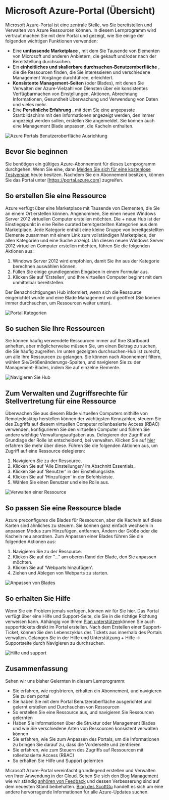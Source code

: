 <properties
    pageTitle="Microsoft Azure-Portal (Übersicht)"
    description="Erfahren Sie, wie das Microsoft Azure-Portal zu verwenden."
    services=""
    documentationCenter=""
    authors="davidwrede"
    manager="dwrede"
    editor="jimbe"/>

<tags
    ms.service="na"
    ms.workload="na"
    ms.tgt_pltfrm="na"
    ms.devlang="na"
    ms.topic="hero-article"
    ms.date="12/16/2015"
    ms.author="dwrede"/>

# <a name="microsoft-azure-portal-overview"></a>Microsoft Azure-Portal (Übersicht)

Microsoft Azure-Portal ist eine zentrale Stelle, wo Sie bereitstellen und Verwalten von Azure Ressourcen können.  In diesem Lernprogramm wird vertraut machen Sie mit dem Portal und gezeigt, wie Sie einige der folgenden wichtigen Funktionen verwenden:
- Eine **umfassende Marketplace** , mit dem Sie Tausende von Elementen von Microsoft und anderen Anbietern, die gekauft und/oder nach der Bereitstellung durchsuchen.
- Ein **einheitliches und skalierbare durchsuchen-Benutzeroberfläche** , die die Ressourcen finden, die Sie interessieren und verschiedene Management Vorgänge durchführen, erleichtert.
- **Konsistente Management-Seiten** (oder Blades), mit denen Sie Verwalten der Azure-Vielzahl von Diensten über ein konsistentes Verfügbarmachen von Einstellungen, Aktionen, Abrechnung Informationen, Gesundheit Überwachung und Verwendung von Daten und vieles mehr.
- Eine **Persönliche Erfahrung** , mit dem Sie eine angepasste Startbildschirm mit den Informationen angezeigt werden, den immer angezeigt werden sollen, erstellen Sie angemeldet.  Sie können auch eine Management Blade anpassen, die Kacheln enthalten.

 ![Azure Portals Benutzeroberfläche Ausrichtung][UIOrientation]

## <a name="before-you-get-started"></a>Bevor Sie beginnen

Sie benötigen ein gültiges Azure-Abonnement für dieses Lernprogramm durchgehen.  Wenn Sie eine, dann [Melden Sie sich für eine kostenlose Testversion](https://azure.microsoft.com/pricing/free-trial/) heute besitzen.  Nachdem Sie ein Abonnement besitzen, können Sie das Portal unter [https://portal.azure.com] zugreifen.

## <a name="how-to-create-a-resource"></a>So erstellen Sie eine Ressource

Azure verfügt über eine Marketplace mit Tausende von Elementen, die Sie an einem Ort erstellen können.  Angenommen, Sie einen neuen Windows Server 2012 virtuellen Computer erstellen möchten.  Die + neue Hub ist der Einstiegspunkt in eine Reihe curated bereitgestellten Kategorien aus dem Marketplace.  Jede Kategorie enthält eine kleine Gruppe von bereitgestellten Elemente zusammen mit einem Link zum vollständigen Marketplace, der allen Kategorien und eine Suche anzeigt. Um diesen neuen Windows Server 2012 virtuellen Computer erstellen möchten, führen Sie die folgenden Aktionen aus:  

1.  Windows Server 2012 wird empfohlen, damit Sie ihn aus der Kategorie berechnen auswählen können.  
2.  Füllen Sie einige grundlegenden Eingaben in einem Formular aus.
3.  Klicken Sie auf 'Erstellen', und Ihre virtuellen Computer beginnt mit dem unmittelbar bereitstellen.

Der Benachrichtigungen Hub informiert, wenn sich die Ressource eingerichtet wurde und eine Blade Management wird geöffnet (Sie können immer durchsuchen, um Ressourcen weiter unten).

![Portal Kategorien][PortalCategories]


## <a name="how-to-find-your-resources"></a>So suchen Sie Ihre Ressourcen

Sie können häufig verwendete Ressourcen immer auf Ihre Startboard anheften, aber möglicherweise müssen Sie, um einen Beitrag zu suchen, die Sie häufig zugreifen.  Im unten gezeigten durchsuchen-Hub ist zurecht, um alle Ihre Ressourcen zu gelangen.  Sie können nach Abonnement filtern, wählen Sie/Größenänderungs-Spalten, und navigieren Sie zu der Management-Blades, indem Sie auf einzelne Elemente.

![Navigieren Sie Hub][BrowseHub]

## <a name="how-to-manage-and-delegate-access-to-a-resource"></a>Zum Verwalten und Zugriffsrechte für Stellvertretung für eine Ressource

Überwachen Sie aus diesem Blade virtuellen Computers mithilfe von Remotedesktop herstellen können der wichtigsten Kennzahlen, steuern Sie des Zugriffs auf diesem virtuellen Computer rollenbasierte Access (RBAC) verwenden, konfigurieren Sie den virtuellen Computer und führen Sie andere wichtige Verwaltungsaufgaben aus.  Delegieren der Zugriff auf Grundlage der Rolle ist entscheidend, bei verwalten.  Klicken Sie auf [hier](./active-directory/role-based-access-control-configure.md) erfahren Sie mehr über diese. Führen Sie die folgenden Aktionen aus, um Zugriff auf eine Ressource delegieren:

1.  Navigieren Sie zu der Ressource.
2.  Klicken Sie auf 'Alle Einstellungen' im Abschnitt Essentials.
3.  Klicken Sie auf 'Benutzer' in der Einstellungsliste.
4.  Klicken Sie auf 'Hinzufügen' in der Befehlsleiste.
5.  Wählen Sie einen Benutzer und eine Rolle aus.

![Verwalten einer Ressource][ManageResource]

## <a name="how-to-customize-a-resource-blade"></a>So passen Sie eine Ressource blade

Azure preconfigures die Blades für Ressourcen, aber die Kacheln auf diese Karten sind ähnliches zu steuern.  Sie können ganz einfach wechseln in anpassen Modus zum Hinzufügen, entfernen, Ändern der Größe oder die Kacheln neu anordnen. Zum Anpassen einer Blades führen Sie die folgenden Aktionen aus:

1.  Navigieren Sie zu der Ressource.
2.  Klicken Sie auf der "..." am oberen Rand der Blade, den Sie anpassen möchten.
3.  Klicken Sie auf 'Webparts hinzufügen'.
4.  Ziehen und Ablegen von Webparts zu starten.  

![Anpassen von Blades][CustomizeBlades]

## <a name="how-to-get-help"></a>So erhalten Sie Hilfe

Wenn Sie ein Problem jemals verfügen, können wir für Sie hier.  Das Portal verfügt über eine Hilfe und Support-Seite, die Sie in die richtige Richtung verweisen kann.  Abhängig von Ihrem [Plan unterstützen](https://azure.microsoft.com/support/plans/)können Sie auch supporttickets direkt im Portal erstellen.  Nach dem Erstellen einer Support-Ticket, können Sie den Lebenszyklus des Tickets aus innerhalb des Portals verwalten. Gelangen Sie in der Hilfe und Unterstützung + Hilfe -> Supportseite durch Navigieren zu durchsuchen.  

![Hilfe und support][HelpSupport]

## <a name="summary"></a>Zusammenfassung

Sehen wir uns bisher Gelernten in diesem Lernprogramm:
- Sie erfahren, wie registrieren, erhalten ein Abonnement, und navigieren Sie zu dem portal
- Sie haben Sie mit dem Portal Benutzeroberfläche ausgerichtet und gelernt erstellen und Durchsuchen von Ressourcen
- So erstellen Sie eine Ressource aus, und navigieren Sie Ressourcen gelernten
- Haben Sie Informationen über die Struktur oder Management Blades und wie Sie verschiedene Arten von Ressourcen konsistent verwalten können
- Sie erfahren, wie Sie zum Anpassen des Portals, um die Informationen zu bringen Sie darauf zu, dass die Vorderseite und zentrieren
- Sie erfahren, wie zum Steuern des Zugriffs auf Ressourcen mit rollenbasierte Access (RBAC)
- So erhalten Sie Hilfe und Support gelernten

Microsoft Azure-Portal vereinfacht grundlegend erstellen und Verwalten von Ihrer Anwendung in der Cloud.  Sehen Sie sich den [Blog Management](https://azure.microsoft.com/blog/topics/management/) wie wir ständig [anhören von Feedback](https://feedback.azure.com/forums/223579-azure-preview-portal/) und dessen Verbesserung sind auf dem neuesten Stand beibehalten.  [Blog des ScottGu](http://weblogs.asp.net/scottgu) handelt es sich um eine andere hervorragende Informationen für alle Azure-Updates suchen.

[UIOrientation]: ./media/azure-portal-how-to-use/azure_portal_1.png
[PortalCategories]: ./media/azure-portal-how-to-use/azure_portal_2.png
[BrowseHub]: ./media/azure-portal-how-to-use/azure_portal_3.png
[ManageResource]: ./media/azure-portal-how-to-use/azure_portal_4.png
[CustomizeBlades]: ./media/azure-portal-how-to-use/azure_portal_5.png
[HelpSupport]: ./media/azure-portal-how-to-use/azure_portal_6.png
